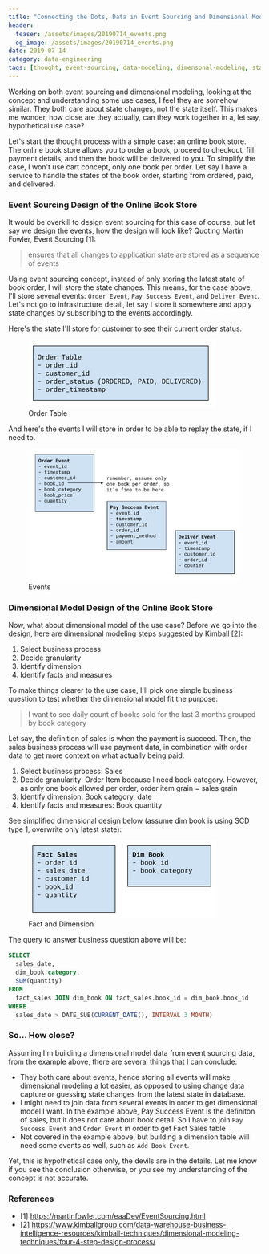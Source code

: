 ```yaml
---
title: "Connecting the Dots, Data in Event Sourcing and Dimensional Modeling, How Close are They?"
header:
  teaser: /assets/images/20190714_events.png
  og_image: /assets/images/20190714_events.png
date: 2019-07-14
category: data-engineering
tags: [thought, event-sourcing, data-modeling, dimensonal-modeling, star-schema, architecture]
---
```


Working on both event sourcing and dimensional modeling, looking at the concept and understanding some use cases, I feel they are somehow similar. They both care about state changes, not the state itself. This makes me wonder, how close are they actually, can they work together in a, let say, hypothetical use case?

Let's start the thought process with a simple case: an online book store. The online book store allows you to order a book, proceed to checkout, fill payment details, and then the book will be delivered to you. To simplify the case, I won't use cart concept, only one book per order. Let say I have a service to handle the states of the book order, starting from ordered, paid, and delivered.

### Event Sourcing Design of the Online Book Store
It would be overkill to design event sourcing for this case of course, but let say we design the events, how the design will look like? Quoting Martin Fowler, Event Sourcing [1]:
> ensures that all changes to application state are stored as a sequence of events

Using event sourcing concept, instead of only storing the latest state of book order, I will store the state changes. This means, for the case above, I'll store several events: `Order Event`, `Pay Success Event`, and `Deliver Event`. Let's not go to infrastructure detail, let say I store it somewhere and apply state changes by subscribing to the events accordingly.

Here's the state I'll store for customer to see their current order status.
<figure class="third center">
  <img src="/assets/images/20190714_ordertable.png">
  <figcaption>Order Table</figcaption>
</figure>

And here's the events I will store in order to be able to replay the state, if I need to.
<figure class="half">
  <img src="/assets/images/20190714_events.png">
  <figcaption>Events</figcaption>
</figure>

### Dimensional Model Design of the Online Book Store
Now, what about dimensional model of the use case? Before we go into the design, here are dimensional modeling steps suggested by Kimball [2]:
1. Select business process
2. Decide granularity
3. Identify dimension
4. Identify facts and measures

To make things clearer to the use case, I'll pick one simple business question to test whether the dimensional model fit the purpose:
> I want to see daily count of books sold for the last 3 months grouped by book category

Let say, the definition of sales is when the payment is succeed. Then, the sales business process will use payment data, in combination with order data to get more context on what actually being paid.

1. Select business process: Sales
2. Decide granularity: Order Item because I need book category. However, as only one book allowed per order, order item grain = sales grain
3. Identify dimension: Book category, date
4. Identify facts and measures: Book quantity

See simplified dimensional design below (assume dim book is using SCD type 1, overwrite only latest state):
<figure class="third">
  <img src="/assets/images/20190714_factdim.png">
  <figcaption>Fact and Dimension</figcaption>
</figure>

The query to answer business question above will be:
```sql
SELECT
  sales_date,
  dim_book.category,
  SUM(quantity)
FROM
  fact_sales JOIN dim_book ON fact_sales.book_id = dim_book.book_id
WHERE
  sales_date > DATE_SUB(CURRENT_DATE(), INTERVAL 3 MONTH)
```

### So... How close?
Assuming I'm building a dimensional model data from event sourcing data, from the example above, there are several things that I can conclude:
* They both care about events, hence storing all events will make dimensional modeling a lot easier, as opposed to using change data capture or guessing state changes from the latest state in database.
* I might need to join data from several events in order to get dimensional model I want. In the example above, Pay Success Event is the definiton of sales, but it does not care about book detail. So I have to join `Pay Success Event` and `Order Event` in order to get Fact Sales table
* Not covered in the example above, but building a dimension table will need some events as well, such as `Add Book Event`.

Yet, this is hypothetical case only, the devils are in the details. Let me know if you see the conclusion otherwise, or you see my understanding of the concept is not accurate.

### References
* [1] https://martinfowler.com/eaaDev/EventSourcing.html
* [2] https://www.kimballgroup.com/data-warehouse-business-intelligence-resources/kimball-techniques/dimensional-modeling-techniques/four-4-step-design-process/